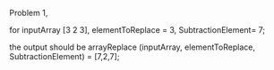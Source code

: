 Problem 1,

for inputArray [3 2 3], elementToReplace = 3, SubtractionElement= 7;

the output should be arrayReplace (inputArray, elementToReplace, SubtractionElement) = [7,2,7];
